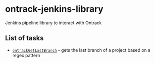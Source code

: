 # ontrack-jenkins-library
Jenkins pipeline library to interact with Ontrack

## List of tasks

* [`ontrackGetLastBranch`](vars/ontrackGetLastBranch.md) - gets the last branch of a project based on a regex pattern
